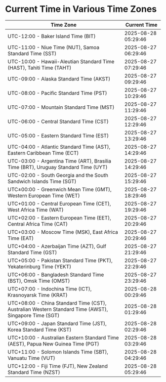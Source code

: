 # Current Time in Various Time Zones

| Time Zone | Current Time |
|-----------|--------------|
| UTC-12:00 - Baker Island Time (BIT) | 2025-08-28 05:29:46 |
| UTC-11:00 - Niue Time (NUT), Samoa Standard Time (SST) | 2025-08-27 06:29:46 |
| UTC-10:00 - Hawaii-Aleutian Standard Time (HAST), Tahiti Time (TAHT) | 2025-08-27 07:29:46 |
| UTC-09:00 - Alaska Standard Time (AKST) | 2025-08-27 09:29:46 |
| UTC-08:00 - Pacific Standard Time (PST) | 2025-08-27 10:29:46 |
| UTC-07:00 - Mountain Standard Time (MST) | 2025-08-27 11:29:46 |
| UTC-06:00 - Central Standard Time (CST) | 2025-08-27 12:29:46 |
| UTC-05:00 - Eastern Standard Time (EST) | 2025-08-27 13:29:46 |
| UTC-04:00 - Atlantic Standard Time (AST), Eastern Caribbean Time (ECT) | 2025-08-27 14:29:46 |
| UTC-03:00 - Argentina Time (ART), Brasília Time (BRT), Uruguay Standard Time (UYT) | 2025-08-27 14:29:46 |
| UTC-02:00 - South Georgia and the South Sandwich Islands Time (SGT) | 2025-08-27 15:29:46 |
| UTC±00:00 - Greenwich Mean Time (GMT), Western European Time (WET) | 2025-08-27 18:29:46 |
| UTC+01:00 - Central European Time (CET), West Africa Time (WAT) | 2025-08-27 19:29:46 |
| UTC+02:00 - Eastern European Time (EET), Central Africa Time (CAT) | 2025-08-27 20:29:46 |
| UTC+03:00 - Moscow Time (MSK), East Africa Time (EAT) | 2025-08-27 20:29:46 |
| UTC+04:00 - Azerbaijan Time (AZT), Gulf Standard Time (GST) | 2025-08-27 21:29:46 |
| UTC+05:00 - Pakistan Standard Time (PKT), Yekaterinburg Time (YEKT) | 2025-08-27 22:29:46 |
| UTC+06:00 - Bangladesh Standard Time (BST), Omsk Time (OMST) | 2025-08-27 23:29:46 |
| UTC+07:00 - Indochina Time (ICT), Krasnoyarsk Time (KRAT) | 2025-08-28 00:29:46 |
| UTC+08:00 - China Standard Time (CST), Australian Western Standard Time (AWST), Singapore Time (SGT) | 2025-08-28 01:29:46 |
| UTC+09:00 - Japan Standard Time (JST), Korea Standard Time (KST) | 2025-08-28 02:29:46 |
| UTC+10:00 - Australian Eastern Standard Time (AEST), Papua New Guinea Time (PGT) | 2025-08-28 03:29:46 |
| UTC+11:00 - Solomon Islands Time (SBT), Vanuatu Time (VUT) | 2025-08-28 04:29:46 |
| UTC+12:00 - Fiji Time (FJT), New Zealand Standard Time (NZST) | 2025-08-28 05:29:46 |
